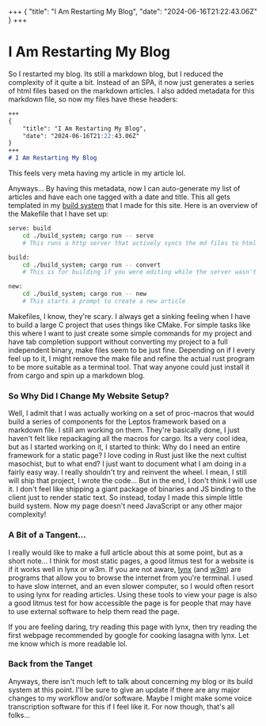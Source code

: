 +++
{
    "title": "I Am Restarting My Blog",
    "date": "2024-06-16T21:22:43.06Z"
}
+++
# I Am Restarting My Blog

So I restarted my blog. Its still a markdown blog, but I reduced the complexity
of it quite a bit. Instead of an SPA, it now just generates a series of html files
based on the markdown articles. I also added metadata for this markdown file,
so now my files have these headers:

```markdown
+++
{
    "title": "I Am Restarting My Blog",
    "date": "2024-06-16T21:22:43.06Z"
}
+++
# I Am Restarting My Blog
```

This feels very meta having my article in my article lol.

Anyways... By having this metadata, now I can auto-generate my list of articles
and have each one tagged with a date and title. This all gets templated in my
[build system](https://github.com/JustBobinAround/JustBobinAround/tree/main/build_system)
that I made for this site. Here is an overview of the Makefile
that I have set up:
```bash
serve: build
	cd ./build_system; cargo run -- serve 
    # This runs a http server that actively syncs the md files to html

build: 
	cd ./build_system; cargo run -- convert
    # This is for building if you were editing while the server wasn't running

new:
	cd ./build_system; cargo run -- new
    # This starts a prompt to create a new article
```

Makefiles, I know, they're scary. I always get a sinking feeling when I have to
build a large C project that uses things like CMake. For simple tasks like this
where I want to just create some simple commands for my project and have tab
completion support without converting my project to a full independent binary,
make files seem to be just fine. Depending on if I every feel up to it, I might
remove the make file and refine the actual rust program to be more suitable as
a terminal tool. That way anyone could just install it from cargo and spin up a
markdown blog.

### So Why Did I Change My Website Setup?

Well, I admit that I was actually working on a set of proc-macros that would build a
series of components for the Leptos framework based on a markdown file. I
still am working on them. They're basically done, I just haven't felt like
repackaging all the macros for cargo. Its a very cool idea, but as I started working
on it, I started to think: Why do I need an entire framework for a static page?
I love coding in Rust just like the next cultist masochist, but to what end? I just
want to document what I am doing in a fairly easy way. I really shouldn't try and
reinvent the wheel. I mean, I still will ship that project, I wrote the code...
But in the end, I don't think I will use it. I don't feel like shipping a giant
package of binaries and JS binding to the client just to render static text. So
instead, today I made this simple little build system. Now my page doesn't need
JavaScript or any other major complexity! 

### A Bit of a Tangent...

I really would like to make a full article about this at some point, but as a
short note... I think for most static pages, a good litmus test for a website
is if it works well in lynx or w3m. If you are not aware,
[lynx](https://lynx.invisible-island.net/) (and
[w3m](https://w3m.sourceforge.net/)) are programs that allow you to browse the
internet from you're terminal. I used to have slow internet, and an even slower
computer, so I would often resort to using lynx for reading articles. Using these
tools to view your page is also a good litmus test for how accessible the page
is for people that may have to use external software to help them read the page.

If you are feeling daring, try reading this page with lynx, then try reading
the first webpage recommended by google for cooking lasagna with lynx. Let me
know which is more readable lol.

### Back from the Tanget

Anyways, there isn't much left to talk about concerning my blog or its build
system at this point. I'll be sure to give an update if there are any major changes
to my workflow and/or software. Maybe I might make some voice transcription
software for this if I feel like it. For now though, that's all folks...
